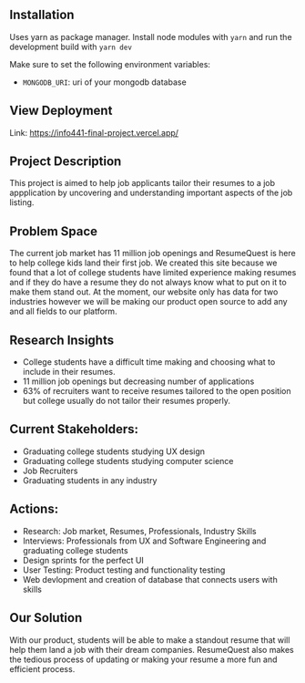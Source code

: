 ## Installation

Uses yarn as package manager. Install node modules with `yarn` and run the development build with `yarn dev`

Make sure to set the following environment variables:

- `MONGODB_URI`: uri of your mongodb database

## View Deployment

Link: https://info441-final-project.vercel.app/

## Project Description

This project is aimed to help job applicants tailor their resumes to a job appplication by uncovering and understanding important aspects of the job listing.

## Problem Space

The current job market has 11 million job openings and ResumeQuest is here to help college kids land their first job. We created this site because we found that a lot of college students have limited experience making resumes and if they do have a resume they do not always know what to put on it to make them stand out. At the moment, our website only has data for two industries however we will be making our product open source to add any and all fields to our platform.


## Research Insights

- College students have a difficult time making and choosing what to include in their resumes.
- 11 million job openings but decreasing number of applications
- 63% of recruiters want to receive resumes tailored to the open position but college usually do not tailor their resumes properly.


## Current Stakeholders:

- Graduating college students studying UX design
- Graduating college students studying computer science
- Job Recruiters
- Graduating students in any industry


## Actions:

- Research: Job market, Resumes, Professionals, Industry Skills
- Interviews: Professionals from UX and Software Engineering and graduating college students
- Design sprints for the perfect UI
- User Testing: Product testing and functionality testing
- Web devlopment and creation of database that connects users with skills


## Our Solution

With our product, students will be able to make a standout resume that will help them land a job with their dream companies. ResumeQuest also makes the tedious process of updating or making your resume a more fun and efficient process.